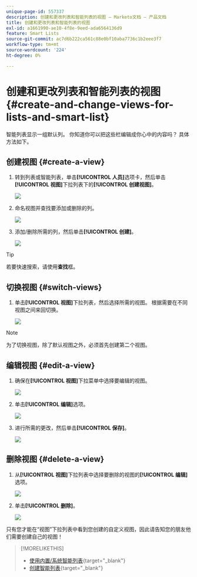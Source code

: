 ```yaml
---
unique-page-id: 557337
description: 创建和更改列表和智能列表的视图 — Marketo文档 — 产品文档
title: 创建和更改列表和智能列表的视图
exl-id: a1661990-ae10-4f8e-9eed-ada6564136d9
feature: Smart Lists
source-git-commit: ac7d6b222ca561c88e0bf10aba7736c1b2eee3f7
workflow-type: tm+mt
source-wordcount: '224'
ht-degree: 0%

---
```


# 创建和更改列表和智能列表的视图 {#create-and-change-views-for-lists-and-smart-list}

智能列表显示一组默认列。 你知道你可以把这些栏编辑成你心中的内容吗？ 具体方法如下。

## 创建视图 {#create-a-view}

1. 转到列表或智能列表，单击&#x200B;**[!UICONTROL 人员]**&#x200B;选项卡，然后单击&#x200B;**[!UICONTROL 视图]**&#x200B;下拉列表下的&#x200B;**[!UICONTROL 创建视图]**。

   ![](assets/create-and-change-views-for-lists-and-smart-list-1.png)

1. 命名视图并查找要添加或删除的列。

   ![](assets/create-and-change-views-for-lists-and-smart-list-2.png)

1. 添加/删除所需的列，然后单击&#x200B;**[!UICONTROL 创建]**。

   ![](assets/create-and-change-views-for-lists-and-smart-list-3.png)

>[!TIP]
>
>若要快速搜索，请使用&#x200B;**查找**&#x200B;框。

## 切换视图 {#switch-views}

1. 单击&#x200B;**[!UICONTROL 视图]**&#x200B;下拉列表，然后选择所需的视图。 根据需要在不同视图之间来回切换。

   ![](assets/create-and-change-views-for-lists-and-smart-list-4.png)

>[!NOTE]
>
> 为了切换视图，除了默认视图之外，必须首先创建第二个视图。

## 编辑视图 {#edit-a-view}

1. 确保在&#x200B;**[!UICONTROL 视图]**&#x200B;下拉菜单中选择要编辑的视图。

   ![](assets/create-and-change-views-for-lists-and-smart-list-5.png)

1. 单击&#x200B;**[!UICONTROL 编辑]**&#x200B;选项。

   ![](assets/create-and-change-views-for-lists-and-smart-list-6.png)

1. 进行所需的更改，然后单击&#x200B;**[!UICONTROL 保存]**。

   ![](assets/create-and-change-views-for-lists-and-smart-list-7.png)

## 删除视图 {#delete-a-view}

1. 从&#x200B;**[!UICONTROL 视图]**&#x200B;下拉列表中选择要删除的视图的&#x200B;**[!UICONTROL 编辑]**&#x200B;选项。

   ![](assets/create-and-change-views-for-lists-and-smart-list-8.png)

1. 单击&#x200B;**[!UICONTROL 删除]**。

   ![](assets/create-and-change-views-for-lists-and-smart-list-9.png)

只有您才能在“视图”下拉列表中看到您创建的自定义视图，因此请告知您的朋友他们需要创建自己的视图！

>[!MORELIKETHIS]
>
>* [使用内置/系统智能列表](/help/marketo/product-docs/core-marketo-concepts/smart-lists-and-static-lists/using-smart-lists/use-built-in-system-smart-lists.md){target="_blank"}
>* [创建智能列表](/help/marketo/product-docs/core-marketo-concepts/smart-lists-and-static-lists/creating-a-smart-list/create-a-smart-list.md){target="_blank"}
